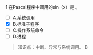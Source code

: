 1
在Pascal程序中调用的sin（x）是 。
- [ ] A.系统调用 
- [x] B.标准子程序 
- [ ] C.操作系统命令 
- [ ] D.进程

> 知识点：中断、异常与系统调用。
> B
